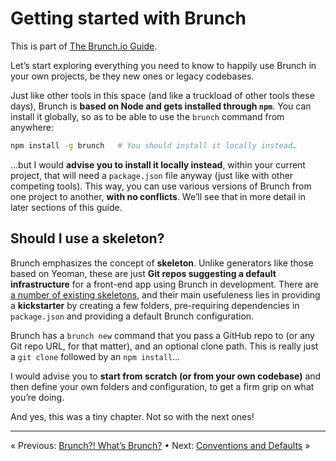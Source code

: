 # Getting started with Brunch

This is part of [The Brunch.io Guide](README.md).

Let’s start exploring everything you need to know to happily use Brunch in your own projects, be they new ones or legacy codebases.

Just like other tools in this space (and like a truckload of other tools these days), Brunch is **based on Node and gets installed through `npm`**.  You can install it globally, so as to be able to use the `brunch` command from anywhere:

```sh
npm install -g brunch   # You should install it locally instead…
```

…but I would **advise you to install it locally instead**, within your current project, that will need a `package.json` file anyway (just like with other competing tools).  This way, you can use various versions of Brunch from one project to another, **with no conflicts**.  We’ll see that in more detail in later sections of this guide.

## Should I use a skeleton?

Brunch emphasizes the concept of **skeleton**.  Unlike generators like those based on Yeoman, these are just **Git repos suggesting a default infrastructure** for a front-end app using Brunch in development.  There are [a number of existing skeletons](http://brunch.io/skeletons.html), and their main usefuleness lies in providing a **kickstarter** by creating a few folders, pre-requiring dependencies in `package.json` and providing a default Brunch configuration.

Brunch has a `brunch new` command that you pass a GitHub repo to (or any Git repo URL, for that matter), and an optional clone path.  This is really just a `git clone` followed by an `npm install`…

I would advise you to **start from scratch (or from your own codebase)** and then define your own folders and configuration, to get a firm grip on what you’re doing.

And yes, this was a tiny chapter.  Not so with the next ones!

----

« Previous: [Brunch?!  What’s Brunch?](chapter1-whats-brunch.md) • Next: [Conventions and Defaults](chapter3-conventions-and-defaults.md) »
